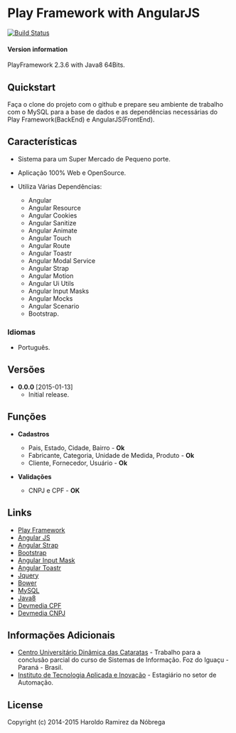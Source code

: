 # Play Framework with AngularJS

[![Build Status](https://travis-ci.org/haroldoramirez/sgmplay.svg)](https://travis-ci.org/haroldoramirez/sgmplay)

#### Version information
PlayFramework 2.3.6 with Java8 64Bits.

## Quickstart
Faça o clone do projeto com o github e prepare seu ambiente de trabalho com o MySQL para a base de dados e as dependências necessárias do Play Framework(BackEnd) e AngularJS(FrontEnd).

## Características

* Sistema para um Super Mercado de Pequeno porte.
* Aplicação 100% Web e OpenSource.
* Utiliza Várias Dependências:

	* Angular
	* Angular Resource
	* Angular Cookies
	* Angular Sanitize
	* Angular Animate
	* Angular Touch
	* Angular Route
	* Angular Toastr
	* Angular Modal Service
	* Angular Strap
	* Angular Motion
	* Angular Ui Utils
	* Angular Input Masks
	* Angular Mocks
	* Angular Scenario
	* Bootstrap.


### Idiomas
* Português.

## Versões
* **0.0.0** [2015-01-13]
  * Initial release.
  
## Funções
* **Cadastros**
  * Pais, Estado, Cidade, Bairro - **Ok**
  * Fabricante, Categoria, Unidade de Medida, Produto - **Ok**
  * Cliente, Fornecedor, Usuário - **Ok**
  
* **Validações**
  * CNPJ e CPF - **OK**
  
## Links

* [Play Framework](https://www.playframework.com/)
* [Angular JS](https://angularjs.org/)
* [Angular Strap](http://mgcrea.github.io/angular-strap/)
* [Bootstrap](http://getbootstrap.com/)
* [Angular Input Mask](https://github.com/assisrafael/angular-input-masks)
* [Angular Toastr](https://github.com/Foxandxss/angular-toastr)
* [Jquery](http://jquery.com/)
* [Bower](http://bower.io/)
* [MySQL](http://www.mysql.com/)
* [Java8](http://www.oracle.com/technetwork/java/javase/downloads/jdk8-downloads-2133151.html)
* [Devmedia CPF](http://www.devmedia.com.br/validando-o-cpf-em-uma-aplicacao-java/22097)
* [Devmedia CNPJ](http://www.devmedia.com.br/validando-o-cnpj-em-uma-aplicacao-java/22374)


## Informações Adicionais
* [Centro Universitário Dinâmica das Cataratas](http://www.udc.edu.br/v3/udc/) - Trabalho para a conclusão parcial do curso de Sistemas de Informação. Foz do Iguaçu - Paraná - Brasil.
* [Instituto de Tecnologia Aplicada e Inovação](http://www.itai.org.br/) - Estagiário no setor de Automação.

## License

Copyright (c) 2014-2015 Haroldo Ramirez da Nóbrega


